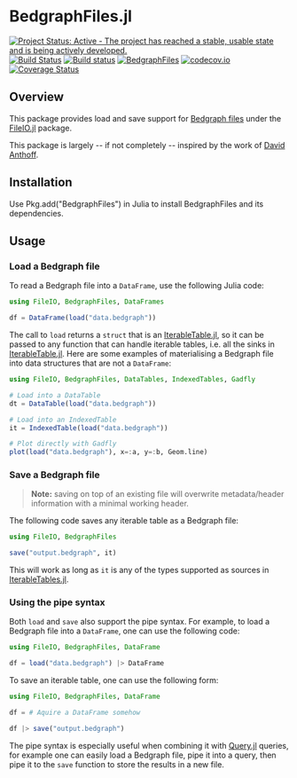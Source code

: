 # BedgraphFiles.jl

[![Project Status: Active - The project has reached a stable, usable state and is being actively developed.](http://www.repostatus.org/badges/latest/active.svg)](http://www.repostatus.org/#active)
[![Build Status](https://travis-ci.org/CiaranOMara/BedgraphFiles.jl.svg?branch=master)](https://travis-ci.org/CiaranOMara/BedgraphFiles.jl)
[![Build status](https://ci.appveyor.com/api/projects/status/jny2ep4u3cmly8pj/branch/master?svg=true)](https://ci.appveyor.com/project/CiaranOMara/Bedgraphfiles-jl/branch/master)
[![BedgraphFiles](http://pkg.julialang.org/badges/BedgraphFiles_0.6.svg)](http://pkg.julialang.org/?pkg=BedgraphFiles)
[![codecov.io](http://codecov.io/github/CiaranOMara/BedgraphFiles.jl/coverage.svg?branch=master)](http://codecov.io/github/CiaranOMara/BedgraphFiles.jl?branch=master)
[![Coverage Status](https://coveralls.io/repos/github/CiaranOMara/BedgraphFiles.jl/badge.svg?branch=master)](https://coveralls.io/github/CiaranOMara/BedgraphFiles.jl?branch=master)

## Overview

This package provides load and save support for [Bedgraph files](https://github.com/CiaranOMara/Bedgraph.jl)
under the [FileIO.jl](https://github.com/JuliaIO/FileIO.jl) package.

This package is largely -- if not completely -- inspired by the work of [David Anthoff](https://github.com/davidanthoff).

## Installation

Use Pkg.add("BedgraphFiles") in Julia to install BedgraphFiles and its dependencies.

## Usage

### Load a Bedgraph file

To read a Bedgraph file into a ``DataFrame``, use the following Julia code:

````julia
using FileIO, BedgraphFiles, DataFrames

df = DataFrame(load("data.bedgraph"))
````

The call to ``load`` returns a ``struct`` that is an [IterableTable.jl](https://github.com/davidanthoff/IterableTables.jl), so it can be passed to any function that can handle iterable tables, i.e. all the sinks in [IterableTable.jl](https://github.com/davidanthoff/IterableTables.jl). Here are some examples of materialising a Bedgraph file into data structures that are not a ``DataFrame``:

````julia
using FileIO, BedgraphFiles, DataTables, IndexedTables, Gadfly

# Load into a DataTable
dt = DataTable(load("data.bedgraph"))

# Load into an IndexedTable
it = IndexedTable(load("data.bedgraph"))

# Plot directly with Gadfly
plot(load("data.bedgraph"), x=:a, y=:b, Geom.line)
````

### Save a Bedgraph file

> **Note:** saving on top of an existing file will overwrite metadata/header information with a minimal working header.

The following code saves any iterable table as a Bedgraph file:
````julia
using FileIO, BedgraphFiles

save("output.bedgraph", it)
````
This will work as long as ``it`` is any of the types supported as sources in [IterableTables.jl](https://github.com/davidanthoff/IterableTables.jl).

### Using the pipe syntax

Both ``load`` and ``save`` also support the pipe syntax. For example, to load a Bedgraph file into a ``DataFrame``, one can use the following code:

````julia
using FileIO, BedgraphFiles, DataFrame

df = load("data.bedgraph") |> DataFrame
````

To save an iterable table, one can use the following form:

````julia
using FileIO, BedgraphFiles, DataFrame

df = # Aquire a DataFrame somehow

df |> save("output.bedgraph")
````

The pipe syntax is especially useful when combining it with [Query.jl](https://github.com/davidanthoff/Query.jl) queries, for example one can easily load a Bedgraph file, pipe it into a query, then pipe it to the ``save`` function to store the results in a new file.
